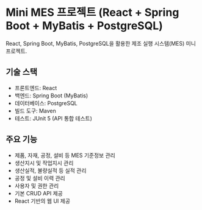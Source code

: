 # Mini MES 프로젝트 (React + Spring Boot + MyBatis + PostgreSQL)

React, Spring Boot, MyBatis, PostgreSQL을 활용한 제조 실행 시스템(MES) 미니 프로젝트.

## 기술 스택

- 프론트엔드: React
- 백엔드: Spring Boot (MyBatis)
- 데이터베이스: PostgreSQL
- 빌드 도구: Maven
- 테스트: JUnit 5 (API 통합 테스트)

## 주요 기능

- 제품, 자재, 공정, 설비 등 MES 기준정보 관리
- 생산지시 및 작업지시 관리
- 생산실적, 불량실적 등 실적 관리
- 공정 및 설비 이력 관리
- 사용자 및 권한 관리
- 기본 CRUD API 제공
- React 기반의 웹 UI 제공